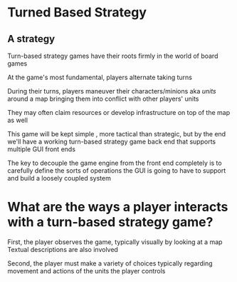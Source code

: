 # Turned Based Strategy 

## A strategy

Turn-based strategy games have their roots firmly in the world of board games

At the game's most fundamental, players alternate taking turns

During their turns, players maneuver their characters/minions aka *units* around a map
bringing them into conflict with other players' units

They may often claim resources or develop infrastructure on top of the
map as well

This game will be kept simple , more tactical than strategic, but by
the end we'll have a working turn-based strategy game back end that 
supports multiple GUI front ends

The key to decouple the game engine from the front end completely is
to carefully define the sorts of operations the GUI is going to have
to support and build a loosely coupled system

# What are the ways a player interacts with a turn-based strategy game?

First, the player observes the game, typically visually by looking at
a map
Textual descriptions are also involved

Second, the player must make a variety of choices typically regarding
movement and actions of the units the player controls
